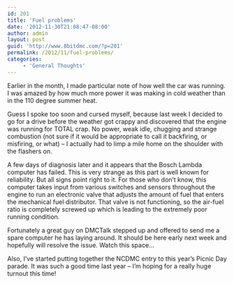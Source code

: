 ```yaml
---
id: 201
title: 'Fuel problems'
date: '2012-11-30T21:08:47-08:00'
author: admin
layout: post
guid: 'http://www.8bitdmc.com/?p=201'
permalink: /2012/11/fuel-problems/
categories:
     - 'General Thoughts'
---
```


Earlier in the month, I made particular note of how well the car was running. I was amazed by how much more power it was making in cold weather than in the 110 degree summer heat.

Guess I spoke too soon and cursed myself, because last week I decided to go for a drive before the weather got crappy and discovered that the engine was running for TOTAL crap. No power, weak idle, chugging and strange combustion (not sure if it would be appropriate to call it backfiring, or misfiring, or what) – I actually had to limp a mile home on the shoulder with the flashers on.

A few days of diagnosis later and it appears that the Bosch Lambda computer has failed. This is very strange as this part is well known for reliability. But all signs point right to it. For those who don’t know, this computer takes input from various switches and sensors throughout the engine to run an electronic valve that adjusts the amount of fuel that enters the mechanical fuel distributor. That valve is not functioning, so the air-fuel ratio is completely screwed up which is leading to the extremely poor running condition.

Fortunately a great guy on DMCTalk stepped up and offered to send me a spare computer he has laying around. It should be here early next week and hopefully will resolve the issue. Watch this space…

Also, I’ve started putting together the NCDMC entry to this year’s Picnic Day parade. It was such a good time last year – I’m hoping for a really huge turnout this time!